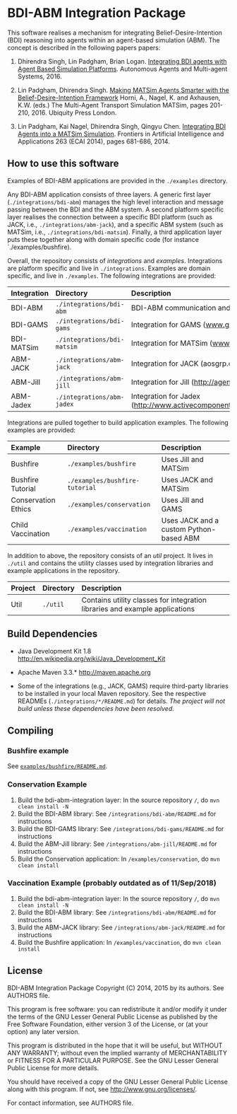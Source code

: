 # BDI-ABM Integration Package

This software realises a mechanism for integrating
Belief-Desire-Intention (BDI) reasoning into agents within an
agent-based simulation (ABM). The concept is described
in the following papers papers:

1. Dhirendra Singh, Lin Padgham, Brian Logan.
   [Integrating BDI agents with Agent Based Simulation Platforms](https://researchbank.rmit.edu.au/view/rmit:37619).
   Autonomous Agents and Multi-agent Systems, 2016.

2. Lin Padgham, Dhirendra Singh.
   [Making MATSim Agents Smarter with the Belief-Desire-Intention Framework](http://matsim.org/the-book)
   Horni, A., Nagel, K. and Axhausen, K.W. (eds.) The Multi-Agent Transport Simulation MATSim,
   pages 201-210, 2016. Ubiquity Press London.

3. Lin Padgham, Kai Nagel, Dhirendra Singh, Qingyu Chen.
   [Integrating BDI Agents into a MATSim Simulation](https://researchbank.rmit.edu.au/view/rmit:28920).
   Frontiers in Artificial Intelligence and Applications 263 (ECAI 2014),
   pages 681-686, 2014.




## How to use this software

Examples of BDI-ABM applications are provided in the `./examples` directory.

Any BDI-ABM application consists of three layers. A generic first layer
(`./integrations/bdi-abm`) manages the high level interaction and message
passing between the BDI and the ABM system. A second platform specific
layer realises the connection between a specific BDI platform (such as
JACK, i.e., `./integrations/abm-jack`), and a specific ABM system (such
as MATSim, i.e., `./integrations/bdi-matsim`). Finally, a third application
layer puts these together along with domain specific code (for instance
`./examples/bushfire).

Overall, the repository consists of *integrations* and *examples*. Integrations
are platform specific and live in `./integrations`. Examples are domain
specific, and live in `./examples`. The following integrations
are provided:

Integration   | Directory                   | Description
:-------------|:----------------------------|:----------------------------
BDI-ABM       | `./integrations/bdi-abm`    | BDI-ABM communication and data layer
BDI-GAMS      | `./integrations/bdi-gams`   | Integration for GAMS (www.gams.com)
BDI-MATSim    | `./integrations/bdi-matsim` | Integration for MATSim (www.matsim.org)
ABM-JACK      | `./integrations/abm-jack`   | Integration for JACK (aosgrp.com/products/jack)
ABM-Jill      | `./integrations/abm-jill`   | Integration for Jill (http://agentsoz.github.io/jill)
ABM-Jadex     | `./integrations/abm-jadex`  | Integration for Jadex (http://www.activecomponents.org/bin/view/About/Features)

Integrations are pulled together to build application examples. The following
examples are provided:

Example             | Directory                      | Description
:-------------------|:-------------------------------|:----------------------------
Bushfire            | `./examples/bushfire`          | Uses Jill and MATSim
Bushfire Tutorial   | `./examples/bushfire-tutorial` | Uses JACK and MATSim
Conservation Ethics | `./examples/conservation`      | Uses Jill and GAMS
Child Vaccination   | `./examples/vaccination`       | Uses JACK and a custom Python-based ABM

In addition to above, the repository consists of an *util* project. It lives in
`./util` and contains the utility classes used by integration libraries and example
applications in the repository.

Project     | Directory      | Description
:-----------|:---------------|:--------------------------------------------
Util        | `./util`       | Contains utility classes for integration libraries and example applications



<a name="Dependencies"></a>
## Build Dependencies


* Java Development Kit 1.8
  http://en.wikipedia.org/wiki/Java_Development_Kit

* Apache Maven 3.3.*
  http://maven.apache.org

* Some of the integrations (e.g., JACK, GAMS) require third-party
  libraries to be installed in your local Maven repository. See
  the respective READMEs (`./integrations/*/README.md`) for details.
  *The project will not build unless these dependencies have been
   resolved.*



## Compiling


### Bushfire example

See [`examples/bushfire/README.md`](./examples/bushfire/README.md).


### Conservation Example

1.  Build the bdi-abm-integration layer: In the source repository `/`, do
    `mvn clean install -N`
2.  Build the BDI-ABM library: See `/integrations/bdi-abm/README.md`
    for instructions
3.  Build the BDI-GAMS library: See `/integrations/bdi-gams/README.md`
    for instructions
4.  Build the ABM-Jill library: See `/integrations/abm-jill/README.md`
    for instructions
5.  Build the Conservation application: In `/examples/conservation`, do
    `mvn clean install`


### Vaccination Example (probably outdated as of 11/Sep/2018)

1.  Build the bdi-abm-integration layer: In the source repository `/`, do
    `mvn clean install -N`
2.  Build the BDI-ABM library: See `/integrations/bdi-abm/README.md`
    for instructions
3.  Build the ABM-JACK library: See `/integrations/abm-jack/README.md`
    for instructions
4.  Build the Bushfire application: In `/examples/vaccination`, do
    `mvn clean install`



## License

BDI-ABM Integration Package
Copyright (C) 2014, 2015 by its authors. See AUTHORS file.

This program is free software: you can redistribute it and/or modify
it under the terms of the GNU Lesser General Public License as published by
the Free Software Foundation, either version 3 of the License, or
(at your option) any later version.

This program is distributed in the hope that it will be useful,
but WITHOUT ANY WARRANTY; without even the implied warranty of
MERCHANTABILITY or FITNESS FOR A PARTICULAR PURPOSE.  See the
GNU Lesser General Public License for more details.

You should have received a copy of the GNU Lesser General Public License
along with this program.  If not, see <http://www.gnu.org/licenses/>.

For contact information, see AUTHORS file.
